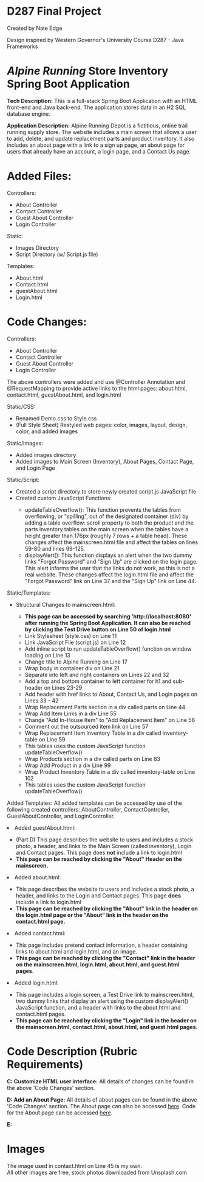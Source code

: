 # D287 Final Project

Created by Nate Edge

Design inspired by Western Governor's University
Course D287 - Java Frameworks

# *Alpine Running* Store Inventory Spring Boot Application

**Tech Description:** This is a full-stack Spring Boot
Application with an HTML front-end and Java back-end. The application
stores data in an H2 SQL database engine.

**Application Description:** Alpine Running Depot is a fictitious, online 
trail running supply store. The website includes a main screen that allows a user to add,
delete, and update replacement parts and product inventory. It also includes an about page 
with a link to a sign up page, an about page for users that already have an account, a login 
page, and a Contact Us page. 

# Added Files:
Controllers:
<ul>
<li>About Controller</li>
<li>Contact Controller</li>
<li>Guest About Controller</li>
<li>Login Controller</li>
</ul>
Static:
<ul>
<li>Images Directory</li>
<li>Script Directory (w/ Script.js file)</li>
</ul>
Templates:
<ul>
<li>About.html</li>
<li>Contact.html</li>
<li>guestAbout.html</li>
<li>Login.html</li>
</ul>

# Code Changes:
Controllers:
<ul>
<li>About Controller</li>
<li>Contact Controller</li>
<li>Guest About Controller</li>
<li>Login Controller</li>
</ul>
The above controllers were added and use @Controller Annotation and @RequestMapping to 
provide active links to the html pages: about.html, contact.html, guestAbout.html, and login.html

Static/CSS:
<ul>
<li>Renamed Demo.css to Style.css</li>
<li>(Full Style Sheet) Restyled web pages: color, images, layout, design, color, 
and added images</li>
</ul>

Static/Images:
<ul>
<li>Added images directory</li>
<li>Added images to Main Screen (Inventory), About Pages, Contact Page, 
and Login Page</li>
</ul>

Static/Script:
<ul>
<li>Created a script directory to store newly created script.js JavaScript file</li>
<li>Created custom JavaScript Functions:</li>
<ul>
<li>updateTableOverflow(): This function prevents the tables from overflowing, or "spilling", 
out of the designated container (div) by adding a table overflow: scroll property to both
the product and the parts inventory tables on the main screen when the tables have a height 
greater than 176px (roughly 7 rows + a table head). These changes affect the mainscreen.html 
file and affect the tables on lines 59-80 and lines 99-125. </li>
<li>displayAlert(): This function displays an alert when the two dummy links "Forgot Password" 
and "Sign Up" are clicked on the login page. This alert informs the user that the links do not 
work, as this is not a real website. These changes affect the login.html file and affect the 
"Forgot Password" link on Line 37 and the "Sign Up" link on Line 44.</li>
</ul>
</ul>

Static/Templates: 
<ul>
<li>Structural Changes to mainscreen.html:</li>
<ul>
<li><strong>This page can be accessed by searching 'http://localhost:8080' after running
the Spring Boot Application. It can also be reached by clicking the Test Drive button on 
Line 50 of login.html</strong></li>
<li>Link Stylesheet (style.css) on Line 11</li>
<li>Link JavaScript File (script.js) on Line 12</li>
<li>Add inline script to run updateTableOverflow() function on window loading on Line 13</li>
<li>Change title to Alpine Running on Line 17</li>
<li>Wrap body in container div on Line 21</li>
<li>Separate into left and right containers on Lines 22 and 32</li>
<li>Add a top and bottom container to left container for h1 and sub-header on 
Lines 23-29</li>
<li>Add header with href links to About, Contact Us, and Login pages on Lines 33 - 42</li>
<li>Wrap Replacement Parts section in a div called parts on Line 44</li>
<li>Wrap Add Item Links in a div Line 55 </li>
<li>Change "Add In-House Item" to "Add Replacement Item" on Line 56</li>
<li>Comment out the outsourced item link on Line 57</li>
<li>Wrap Replacement Item Inventory Table in a div called inventory-table on Line 59</li>
<li>This tables uses the custom JavaScript function updateTableOverflow()</li>
<li>Wrap Products section in a div called parts on Line 83</li>
<li>Wrap Add Product in a div Line 99</li>
<li>Wrap Product Inventory Table in a div called inventory-table on Line 102</li>
<li>This tables uses the custom JavaScript function updateTableOverflow()</li>
</ul>
</ul>

Added Templates:
All added templates can be accessed by use of the following created controllers: AboutController, 
ContactController, GuestAboutController, and LoginController.
<li>Added guestAbout.html:</li>
<ul>
<li>(Part D) This page describes the website to users and includes a stock photo, a header, and links 
to the Main Screen (called inventory), Login and Contact pages. This page does <strong>not</strong> include
a link to login.html</li>
<li><strong>This page can be reached by clicking the "About" Header on the mainscreen.</strong></li>
</ul>
<li>Added about.html:</li>
<ul>
<li>This page describes the website to users and includes a stock photo, a header, and links 
to the Login and Contact pages. This page <strong>does</strong> include
a link to login.html</li>
<li><strong>This page can be reached by clicking the "About" link in the header on the login.html page
or the "About" link in the header on the contact.html page.</strong></li>
</ul>
<li>Added contact.html:</li>
<ul>
<li>This page includes pretend contact information, a header containing links to about.html and login.html, 
and an image.</li>
<li><strong>This page can be reached by clicking the "Contact" link in the header on the mainscreen.html,
login.html, about.html, and guest.html pages.</strong></li>
</ul>
<li>Added login.html:</li>
<ul>
<li>This page includes a login screen, a Test Drive link to mainscreen.html, two dummy links that display
an alert using the custom displayAlert() JavaScript function, and a header with links to the about.html
and contact.html pages.</li>
<li><strong>This page can be reached by clicking the "Login" link in the header on the mainscreen.html,
contact.html, about.html, and guest.html pages.</strong></li>
</ul>

# Code Description (Rubric Requirements)
**C: Customize HTML user interface:** All details of changes can be found in the above 'Code Changes'
section.

**D: Add an About Page:** All details of about pages can be found in the above 'Code Changes' section.
The About page can also be accessed [here](http://localhost:8080/guestAbout). Code for the About page
can be accessed [here](src/main/resources/templates/guestAbout.html).

**E:**

# Images
The image used in contact.html on Line 45 is my own.
<br>
All other images are free, stock photos downloaded from Unsplash.com
